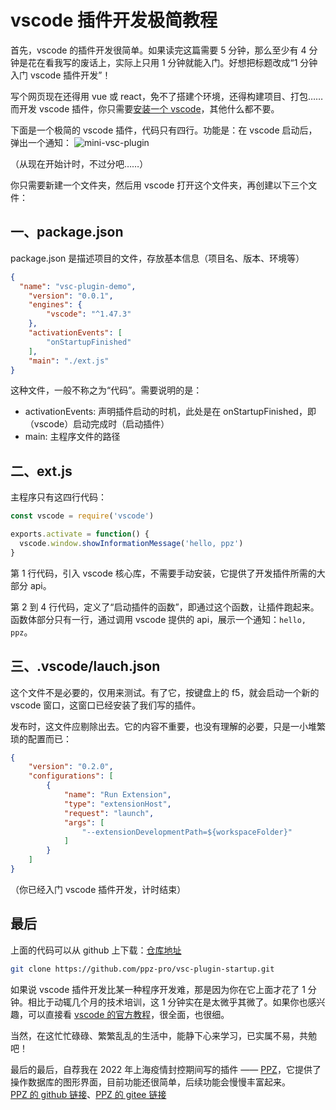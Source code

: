 # vscode 插件开发极简教程
首先，vscode 的插件开发很简单。如果读完这篇需要 5 分钟，那么至少有 4 分钟是花在看我写的废话上，实际上只用 1 分钟就能入门。好想把标题改成“1 分钟入门 vscode 插件开发”！

写个网页现在还得用 vue 或 react，免不了搭建个环境，还得构建项目、打包……而开发 vscode 插件，你只需要[安装一个 vscode](https://code.visualstudio.com/)，其他什么都不要。

下面是一个极简的 vscode 插件，代码只有四行。功能是：在 vscode 启动后，弹出一个通知：
![mini-vsc-plugin](https://files20220620.oss-cn-shanghai.aliyuncs.com/mini_vsc_plugin.png)

（从现在开始计时，不过分吧……）

你只需要新建一个文件夹，然后用 vscode 打开这个文件夹，再创建以下三个文件：
## 一、package.json
package.json 是描述项目的文件，存放基本信息（项目名、版本、环境等）
``` json
{
  "name": "vsc-plugin-demo",
	"version": "0.0.1",
	"engines": {
		"vscode": "^1.47.3"
	},
	"activationEvents": [
		"onStartupFinished"
	],
	"main": "./ext.js"
}
```
这种文件，一般不称之为“代码”。需要说明的是：
+ activationEvents: 声明插件启动的时机，此处是在 onStartupFinished，即（vscode）启动完成时（启动插件）
+ main: 主程序文件的路径

## 二、ext.js
主程序只有这四行代码：
``` js
const vscode = require('vscode')

exports.activate = function() {
  vscode.window.showInformationMessage('hello, ppz')
}
```
第 1 行代码，引入 vscode 核心库，不需要手动安装，它提供了开发插件所需的大部分 api。

第 2 到 4 行代码，定义了“启动插件的函数”，即通过这个函数，让插件跑起来。函数体部分只有一行，通过调用 vscode 提供的 api，展示一个通知：```hello, ppz```。

## 三、.vscode/lauch.json
这个文件不是必要的，仅用来测试。有了它，按键盘上的 f5，就会启动一个新的 vscode 窗口，这窗口已经安装了我们写的插件。

发布时，这文件应剔除出去。它的内容不重要，也没有理解的必要，只是一小堆繁琐的配置而已：
``` json
{
	"version": "0.2.0",
	"configurations": [
		{
			"name": "Run Extension",
			"type": "extensionHost",
			"request": "launch",
			"args": [
				"--extensionDevelopmentPath=${workspaceFolder}"
			]
		}
	]
}
```

（你已经入门 vscode 插件开发，计时结束）

## 最后
上面的代码可以从 github 上下载：[仓库地址](https://github.com/ppz-pro/vsc-plugin-startup)
``` bash
git clone https://github.com/ppz-pro/vsc-plugin-startup.git
```

如果说 vscode 插件开发比某一种程序开发难，那是因为你在它上面才花了 1 分钟。相比于动辄几个月的技术培训，这 1 分钟实在是太微乎其微了。如果你也感兴趣，可以直接看 [vscode 的官方教程](https://code.visualstudio.com/api/get-started/your-first-extension)，很全面，也很细。

当然，在这忙忙碌碌、繁繁乱乱的生活中，能静下心来学习，已实属不易，共勉吧！

最后的最后，自荐我在 2022 年上海疫情封控期间写的插件 —— [PPZ](https://marketplace.visualstudio.com/items?itemName=ppz.ppz)，它提供了操作数据库的图形界面，目前功能还很简单，后续功能会慢慢丰富起来。  
[PPZ 的 github 链接](https://github.com/ppz-pro/ppz.vscode)、[PPZ 的 gitee 链接](https://gitee.com/ppz-pro/ppz.vscode)
